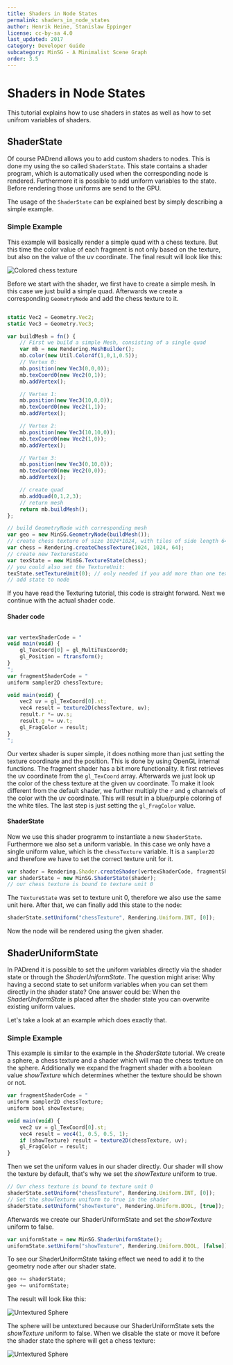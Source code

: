 ```yaml
---
title: Shaders in Node States
permalink: shaders_in_node_states
author: Henrik Heine, Stanislaw Eppinger
license: cc-by-sa 4.0
last_updated: 2017
category: Developer Guide
subcategory: MinSG - A Minimalist Scene Graph
order: 3.5
---
```

<!------------------------------------------------------------------------------------------------
This work is licensed under the Creative Commons Attribution-ShareAlike 4.0 International License.
 To view a copy of this license, visit http://creativecommons.org/licenses/by-sa/4.0/.
 Author: Henrik Heine (hheine@mail.uni-paderborn.de), Stanislaw Eppinger (eppinger@mail.uni-paderborn.de)
 PADrend Version 1.0.0
------------------------------------------------------------------------------------------------->


# Shaders in Node States
This tutorial explains how to use shaders in states as well as how to set unifrom variables of shaders. 

## ShaderState
Of course PADrend allows you to add custom shaders to nodes. This is done my using the so called `ShaderState`. This state contains a shader program, which is automatically used when the corresponding node is rendered. Furthermore it is possible to add uniform variables to the state. Before rendering those uniforms are send to the GPU.

The usage of the `ShaderState` can be explained best by simply describing a simple example.

### Simple Example
This example will basically render a simple quad with a chess texture. But this time the color value of each fragment is not only based on the texture, but also on the value of the uv coordinate.
The final result will look like this:

![Colored chess texture](ColoredChess.png)

Before we start with the shader, we first have to create a simple mesh. In this case we just build a simple quad. Afterwards we create a corresponding `GeometryNode` and add the chess texture to it.

<!---INCLUDE src=ShaderStateExample.escript, start=14, end=56--->
<!---BEGINN_CODESECTION--->
<!---Automaticly generated section. Do not edit!!!--->
```js

static Vec2 = Geometry.Vec2;
static Vec3 = Geometry.Vec3;

var buildMesh = fn() {
    // First we build a simple Mesh, consisting of a single quad
    var mb = new Rendering.MeshBuilder();
    mb.color(new Util.Color4f(1,0,1,0.5));
    // Vertex 0:
    mb.position(new Vec3(0,0,0));
    mb.texCoord0(new Vec2(0,1));
    mb.addVertex();

    // Vertex 1:
    mb.position(new Vec3(10,0,0));
    mb.texCoord0(new Vec2(1,1));
    mb.addVertex();

    // Vertex 2:
    mb.position(new Vec3(10,10,0));
    mb.texCoord0(new Vec2(1,0));
    mb.addVertex();

    // Vertex 3:
    mb.position(new Vec3(0,10,0));
    mb.texCoord0(new Vec2(0,0));
    mb.addVertex();

    // create quad
    mb.addQuad(0,1,2,3);
    // return mesh
    return mb.buildMesh();
};

// build GeometryNode with corresponding mesh
var geo = new MinSG.GeometryNode(buildMesh());
// create chess texture of size 1024*1024, with tiles of side length 64
var chess = Rendering.createChessTexture(1024, 1024, 64);
// create new TextureState
var texState = new MinSG.TextureState(chess);
// you could also set the TextureUnit:
texState.setTextureUnit(0); // only needed if you add more than one texture though...
// add state to node
```
<!---END_CODESECTION--->

If you have read the Texturing tutorial, this code is straight forward.
Next we continue with the actual shader code.

#### Shader code

<!---INCLUDE src=ShaderStateExample.escript, start=58, end=75--->
<!---BEGINN_CODESECTION--->
<!---Automaticly generated section. Do not edit!!!--->
```js

var vertexShaderCode = "
void main(void) {
    gl_TexCoord[0] = gl_MultiTexCoord0;
    gl_Position = ftransform();
}
";
var fragmentShaderCode = "
uniform sampler2D chessTexture;

void main(void) {
    vec2 uv = gl_TexCoord[0].st;
    vec4 result = texture2D(chessTexture, uv);
    result.r *= uv.s;
    result.g *= uv.t;
    gl_FragColor = result;
}
";
```
<!---END_CODESECTION--->

Our vertex shader is super simple, it does nothing more than just setting the texture coordinate and the position. This is done by using OpenGL internal functions. The fragment shader has a bit more functionality. It first retrieves the uv coordinate from the `gl_TexCoord` array. Afterwards we just look up the color of the chess texture at the given uv coordinate. To make it look different from the default shader, we further multiply the `r` and `g` channels of the color with the uv coordinate. This will result in a blue/purple coloring of the white tiles. The last step is just setting the `gl_FragColor` value.

#### ShaderState
Now we use this shader programm to instantiate a new `ShaderState`. Furthermore we also set a uniform variable. In this case we only have a single uniform value, which is the `chessTexture` variable. It is a `sampler2D` and therefore we have to set the correct texture unit for it.

<!---INCLUDE src=ShaderStateExample.escript, start=76, end=78--->
<!---BEGINN_CODESECTION--->
<!---Automaticly generated section. Do not edit!!!--->
```js
var shader = Rendering.Shader.createShader(vertexShaderCode, fragmentShaderCode);
var shaderState = new MinSG.ShaderState(shader);
// our chess texture is bound to texture unit 0
```
<!---END_CODESECTION--->

The `TextureState` was set to texture unit 0, therefore we also use the same unit here. After that, we can finally add this state to the node:

<!---INCLUDE src=ShaderStateExample.escript, start=79, end=79--->
<!---BEGINN_CODESECTION--->
<!---Automaticly generated section. Do not edit!!!--->
```js
shaderState.setUniform("chessTexture", Rendering.Uniform.INT, [0]);
```
<!---END_CODESECTION--->

Now the node will be rendered using the given shader.

## ShaderUniformState
In PADrend it is possible to set the uniform variables directly via the shader state or through the *ShaderUniformState*. The question might arise: Why having a second state to set uniform variables when you can set them directly in the shader state? One answer could be: When the *ShaderUniformState* is placed after the shader state you can overwrite existing uniform values. 

Let's take a look at an example which does exactly that. 

### Simple Example
This example is similar to the example in the *ShaderState* tutorial. We create a sphere, a chess texture and a shader which will map the chess texture on the sphere. Additionally we expand the fragment shader with a boolean value *showTexture* which determines whether the texture should be shown or not.

<!---INCLUDE src=ShaderUniformState.escript, start=32, end=41--->
<!---BEGINN_CODESECTION--->
<!---Automaticly generated section. Do not edit!!!--->
```js
var fragmentShaderCode = "
uniform sampler2D chessTexture;
uniform bool showTexture;

void main(void) {
    vec2 uv = gl_TexCoord[0].st;
    vec4 result = vec4(1, 0.5, 0.5, 1);
    if (showTexture) result = texture2D(chessTexture, uv);
    gl_FragColor = result;
}
```
<!---END_CODESECTION--->

Then we set the uniform values in our shader directly. Our shader will show the texture by default, that's why we set the *showTexture* uniform to true.

<!---INCLUDE src=ShaderUniformState.escript, start=47, end=50--->
<!---BEGINN_CODESECTION--->
<!---Automaticly generated section. Do not edit!!!--->
```js
// Our chess texture is bound to texture unit 0
shaderState.setUniform("chessTexture", Rendering.Uniform.INT, [0]);
// Set the showTexture uniform to true in the shader
shaderState.setUniform("showTexture", Rendering.Uniform.BOOL, [true]);
```
<!---END_CODESECTION--->

Afterwards we create our ShaderUniformState and set the *showTexture* uniform to false.

<!---INCLUDE src=ShaderUniformState.escript, start=53, end=54--->
<!---BEGINN_CODESECTION--->
<!---Automaticly generated section. Do not edit!!!--->
```js
var uniformState = new MinSG.ShaderUniformState();
uniformState.setUniform("showTexture", Rendering.Uniform.BOOL, [false]);
```
<!---END_CODESECTION--->

To see our ShaderUniformState taking effect we need to add it to the geometry node after our shader state.

<!---INCLUDE src=ShaderUniformState.escript, start=58, end=59--->
<!---BEGINN_CODESECTION--->
<!---Automaticly generated section. Do not edit!!!--->
```js
geo += shaderState;
geo += uniformState;
```
<!---END_CODESECTION--->

The result will look like this:

![Untextured Sphere](pinkSphere.png)

The sphere will be untextured because our ShaderUniformState sets the *showTexture* uniform to false. When we disable the state or move it before the shader state the sphere will get a chess texture:

![Untextured Sphere](texturedSphere.png)

